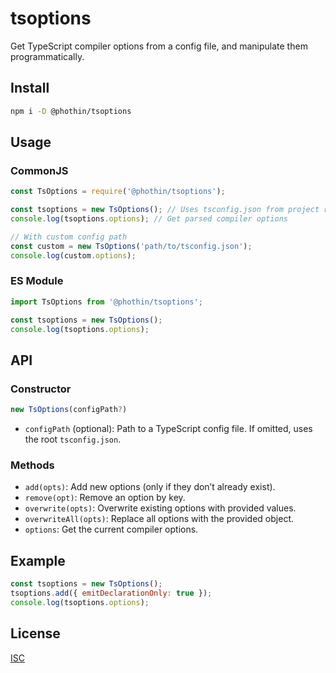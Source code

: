 
# tsoptions

Get TypeScript compiler options from a config file, and manipulate them programmatically.

## Install

```bash
npm i -D @phothin/tsoptions
```

## Usage

### CommonJS

```js
const TsOptions = require('@phothin/tsoptions');

const tsoptions = new TsOptions(); // Uses tsconfig.json from project root
console.log(tsoptions.options); // Get parsed compiler options

// With custom config path
const custom = new TsOptions('path/to/tsconfig.json');
console.log(custom.options);
```

### ES Module

```js
import TsOptions from '@phothin/tsoptions';

const tsoptions = new TsOptions();
console.log(tsoptions.options);
```

## API

### Constructor

```js
new TsOptions(configPath?)
```

- `configPath` (optional): Path to a TypeScript config file. If omitted, uses the root `tsconfig.json`.

### Methods

- `add(opts)`: Add new options (only if they don’t already exist).
- `remove(opt)`: Remove an option by key.
- `overwrite(opts)`: Overwrite existing options with provided values.
- `overwriteAll(opts)`: Replace all options with the provided object.
- `options`: Get the current compiler options.

## Example

```js
const tsoptions = new TsOptions();
tsoptions.add({ emitDeclarationOnly: true });
console.log(tsoptions.options);
```

## License

[ISC](LICENSE)
